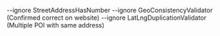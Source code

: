 --ignore StreetAddressHasNumber --ignore GeoConsistencyValidator (Confirmed correct on website)
--ignore LatLngDuplicationValidator (Multiple POI with same address)
